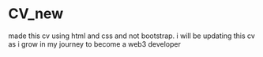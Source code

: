 # CV_new
made this cv using html and css and not bootstrap. i will be updating this cv as i grow in my journey to become a web3 developer

